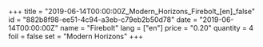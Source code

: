 +++
title = "2019-06-14T00:00:00Z_Modern_Horizons_Firebolt_[en]_false"
id = "882b8f98-ee51-4c94-a3eb-c79eb2b50d78"
date = "2019-06-14T00:00:00Z"
name = "Firebolt"
lang = ["en"]
price = "0.20"
quantity = 4
foil = false
set = "Modern Horizons"
+++
